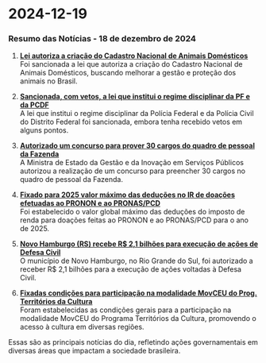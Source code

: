 # 2024-12-19

### Resumo das Notícias - 18 de dezembro de 2024

1. **[Lei autoriza a criação do Cadastro Nacional de Animais Domésticos](https://www.in.gov.br/web/dou/-/lei-n-15.046-de-17-dezembro-de-2024-602570494)**  
   Foi sancionada a lei que autoriza a criação do Cadastro Nacional de Animais Domésticos, buscando melhorar a gestão e proteção dos animais no Brasil.

2. **[Sancionada, com vetos, a lei que institui o regime disciplinar da PF e da PCDF](https://www.in.gov.br/web/dou/-/lei-n-15.047-de-17-de-dezembro-de-2024-602616156)**  
   A lei que institui o regime disciplinar da Polícia Federal e da Polícia Civil do Distrito Federal foi sancionada, embora tenha recebido vetos em alguns pontos.

3. **[Autorizado um concurso para prover 30 cargos do quadro de pessoal da Fazenda](https://www.in.gov.br/web/dou/-/portaria-mgi-n-6.726-de-17-dezembro-de-2024-602582039)**  
   A Ministra de Estado da Gestão e da Inovação em Serviços Públicos autorizou a realização de um concurso para preencher 30 cargos no quadro de pessoal da Fazenda.

4. **[Fixado para 2025 valor máximo das deduções no IR de doações efetuadas ao PRONON e ao PRONAS/PCD](https://www.in.gov.br/web/dou/-/portaria-interministerial-mf/ms-n-39-de-17-dezembro-de-2024-602577351)**  
   Foi estabelecido o valor global máximo das deduções do imposto de renda para doações feitas ao PRONON e ao PRONAS/PCD para o ano de 2025.

5. **[Novo Hamburgo (RS) recebe R$ 2,1 bilhões para execução de ações de Defesa Civil](https://www.in.gov.br/web/dou/-/portaria-n-4.166-de-16-dezembro-de-2024-602582464)**  
   O município de Novo Hamburgo, no Rio Grande do Sul, foi autorizado a receber R$ 2,1 bilhões para a execução de ações voltadas à Defesa Civil.

6. **[Fixadas condições para participação na modalidade MovCEU do Prog. Territórios da Cultura](https://www.in.gov.br/web/dou/-/portaria-minc-n-172-de-17-dezembro-de-2024-602577947)**  
   Foram estabelecidas as condições gerais para a participação na modalidade MovCEU do Programa Territórios da Cultura, promovendo o acesso à cultura em diversas regiões.

Essas são as principais notícias do dia, refletindo ações governamentais em diversas áreas que impactam a sociedade brasileira.